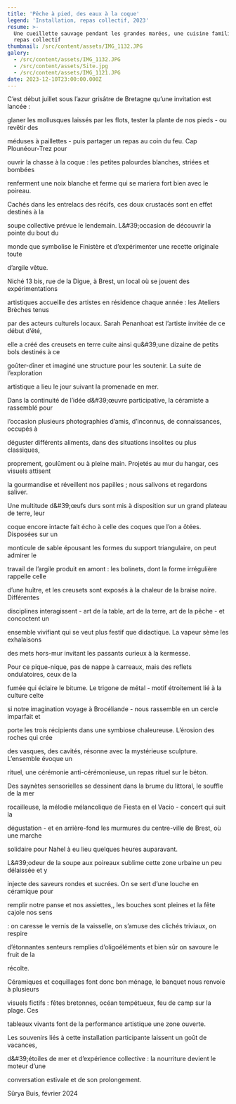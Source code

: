 ```yaml
---
title: 'Pêche à pied, des eaux à la coque'
legend: 'Installation, repas collectif, 2023'
resume: >-
  Une cueillette sauvage pendant les grandes marées, une cuisine familiale et un
  repas collectif
thumbnail: /src/content/assets/IMG_1132.JPG
galery:
  - /src/content/assets/IMG_1132.JPG
  - /src/content/assets/Site.jpg
  - /src/content/assets/IMG_1121.JPG
date: 2023-12-10T23:00:00.000Z
---
```


C’est début juillet sous l’azur grisâtre de Bretagne qu’une invitation est lancée :

glaner les mollusques laissés par les flots, tester la plante de nos pieds - ou revêtir des

méduses à paillettes - puis partager un repas au coin du feu. Cap Plounéour-Trez pour

ouvrir la chasse à la coque : les petites palourdes blanches, striées et bombées

renferment une noix blanche et ferme qui se mariera fort bien avec le poireau.

Cachés dans les entrelacs des récifs, ces doux crustacés sont en effet destinés à la

soupe collective prévue le lendemain. L\&#39;occasion de découvrir la pointe du bout du

monde que symbolise le Finistère et d’expérimenter une recette originale toute

d’argile vêtue.

Niché 13 bis, rue de la Digue, à Brest, un local où se jouent des expérimentations

artistiques accueille des artistes en résidence chaque année : les Ateliers Brèches tenus

par des acteurs culturels locaux. Sarah Penanhoat est l’artiste invitée de ce début d’été,

elle a créé des creusets en terre cuite ainsi qu\&#39;une dizaine de petits bols destinés à ce

goûter-dîner et imaginé une structure pour les soutenir. La suite de l’exploration

artistique a lieu le jour suivant la promenade en mer.

Dans la continuité de l’idée d\&#39;œuvre participative, la céramiste a rassemblé pour

l’occasion plusieurs photographies d’amis, d’inconnus, de connaissances, occupés à

déguster différents aliments, dans des situations insolites ou plus classiques,

proprement, goulûment ou à pleine main. Projetés au mur du hangar, ces visuels attisent

la gourmandise et réveillent nos papilles ; nous salivons et regardons saliver.

Une multitude d\&#39;œufs durs sont mis à disposition sur un grand plateau de terre, leur

coque encore intacte fait écho à celle des coques que l’on a ôtées. Disposées sur un

monticule de sable épousant les formes du support triangulaire, on peut admirer le

travail de l’argile produit en amont : les bolinets, dont la forme irrégulière rappelle celle

d’une huître, et les creusets sont exposés à la chaleur de la braise noire. Différentes

disciplines interagissent - art de la table, art de la terre, art de la pêche - et concoctent un

ensemble vivifiant qui se veut plus festif que didactique. La vapeur sème les exhalaisons

des mets hors-mur invitant les passants curieux à la kermesse.

Pour ce pique-nique, pas de nappe à carreaux, mais des reflets ondulatoires, ceux de la

fumée qui éclaire le bitume. Le trigone de métal - motif étroitement lié à la culture celte

si notre imagination voyage à Brocéliande - nous rassemble en un cercle imparfait et

porte les trois récipients dans une symbiose chaleureuse. L’érosion des roches qui crée

des vasques, des cavités, résonne avec la mystérieuse sculpture. L’ensemble évoque un

rituel, une cérémonie anti-cérémonieuse, un repas rituel sur le béton.

Des saynètes sensorielles se dessinent dans la brume du littoral, le souffle de la mer

rocailleuse, la mélodie mélancolique de Fiesta en el Vacio - concert qui suit la

dégustation - et en arrière-fond les murmures du centre-ville de Brest, où une marche

solidaire pour Nahel à eu lieu quelques heures auparavant.

L\&#39;odeur de la soupe aux poireaux sublime cette zone urbaine un peu délaissée et y

injecte des saveurs rondes et sucrées. On se sert d’une louche en céramique pour

remplir notre panse et nos assiettes,, les bouches sont pleines et la fête cajole nos sens

: on caresse le vernis de la vaisselle, on s’amuse des clichés triviaux, on respire

d’étonnantes senteurs remplies d’oligoéléments et bien sûr on savoure le fruit de la

récolte.

Céramiques et coquillages font donc bon ménage, le banquet nous renvoie à plusieurs

visuels fictifs : fêtes bretonnes, océan tempétueux, feu de camp sur la plage. Ces

tableaux vivants font de la performance artistique une zone ouverte.

Les souvenirs liés à cette installation participante laissent un goût de vacances,

d\&#39;étoiles de mer et d’expérience collective : la nourriture devient le moteur d’une

conversation estivale et de son prolongement.

Sûrya Buis, février 2024
